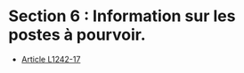 # Section 6 : Information sur les postes à pourvoir.

* [Article L1242-17](./LEGIARTI000006901211.md)
